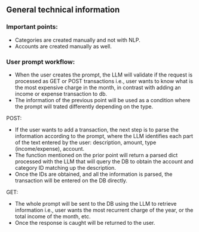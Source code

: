 ## General technical information
### Important points:
- Categories are created manually and not with NLP.
- Accounts are created manually as well.

### **User prompt workflow:**

- When the user creates the prompt, the LLM will validate if the request is processed as GET or POST transactions 
i.e., user wants to know what is the most expensive charge in the month,
in contrast with adding an income or expense transaction to db.
- The information of the previous point will be used as a condition where the prompt will trated differently depending
on the type.

POST: 
- If the user wants to add a transaction, the next step is to parse the information according to the prompt, 
where the LLM identifies each part of the text entered by the user: description, amount, type (income/expense), account.
- The function mentioned on the prior point will return a parsed dict processed with the LLM that will query the DB
to obtain the account and category ID matching up the description.
- Once the IDs are obtained, and all the information is parsed, the transaction will be entered on the DB directly.

GET:
- The whole prompt will be sent to the DB using the LLM to retrieve information i.e., user wants the most recurrent
charge of the year, or the total income of the month, etc.
- Once the response is caught will be returned to the user.


